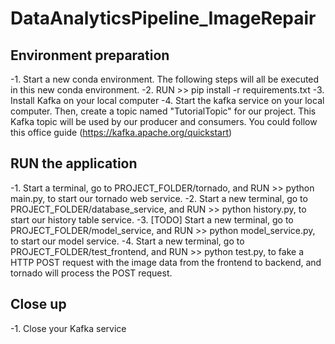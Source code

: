 # DataAnalyticsPipeline_ImageRepair

## Environment preparation

-1. Start a new conda environment. The following steps will all be executed in this new conda environment.
-2. RUN >> pip install -r requirements.txt
-3. Install Kafka on your local computer 
-4. Start the kafka service on your local computer. Then, create a topic named "TutorialTopic" for our project. This Kafka topic will be used by our producer and consumers. You could follow this office guide (https://kafka.apache.org/quickstart) 

## RUN the application
-1. Start a terminal, go to PROJECT_FOLDER/tornado, and RUN >> python main.py, to start our tornado web service.
-2. Start a new terminal, go to PROJECT_FOLDER/database_service, and RUN >> python history.py, to start our history table service.
-3. [TODO] Start a new terminal, go to PROJECT_FOLDER/model_service, and RUN >> python model_service.py, to start our model service.
-4. Start a new terminal, go to PROJECT_FOLDER/test_frontend, and RUN >> python test.py, to fake a HTTP POST request with the image data from the frontend to backend, and tornado will process the POST request.

## Close up 
-1. Close your Kafka service